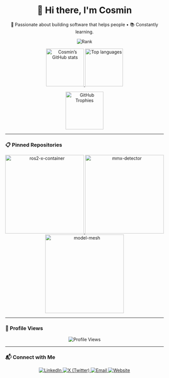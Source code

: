 <div align="center">
  <h1>👋 Hi there, I'm Cosmin</h1>
  <p>🚀 Passionate about building software that helps people • 📚 Constantly learning.</p>
  
![Rank](https://yoda-level-github-badge.vercel.app/api/user-rank?username=cosminmemetea&badge=1&logo=galaxy&granular=1&showPoints=1&showNext=1)
  <p>
    <a href="https://github.com/cosminmemetea">
      <img height="120" src="https://github-readme-stats.vercel.app/api?username=cosminmemetea&theme=dracula&show_icons=true&include_all_commits=true&count_private=true&hide_border=true" alt="Cosmin’s GitHub stats" />
    </a>
    <a href="https://github.com/cosminmemetea">
      <img height="120" src="https://github-readme-stats.vercel.app/api/top-langs/?username=cosminmemetea&layout=compact&theme=dracula&hide_border=true" alt="Top languages" />
    </a>
  </p>
  <p>
    <img height="120" src="https://github-profile-trophy.vercel.app/?username=cosminmemetea&theme=dracula&no-frame=true&margin-w=5&rank=-&row=2" alt="GitHub Trophies" />
  </p>
</div>


---

### 📋 Pinned Repositories
<p align="center">
  <a href="https://github.com/cosminmemetea/ros2-x-container">
    <img src="https://github-readme-stats.vercel.app/api/pin/?username=cosminmemetea&repo=ros2-x-container&theme=dracula&hide_border=true" alt="ros2-x-container" width="250" />
  </a>
  <a href="https://github.com/cosminmemetea/mmx-detector">
    <img src="https://github-readme-stats.vercel.app/api/pin/?username=cosminmemetea&repo=mmx-detector&theme=dracula&hide_border=true" alt="mmx-detector" width="250" />
  </a>
  <a href="https://github.com/cosminmemetea/model-mesh">
    <img src="https://github-readme-stats.vercel.app/api/pin/?username=cosminmemetea&repo=model-mesh&theme=dracula&hide_border=true" alt="model-mesh" width="250" />
  </a>
</p>

---

### 👀 Profile Views
<p align="center">
  <img src="https://komarev.com/ghpvc/?username=cosminmemetea&color=brightgreen&style=flat-square" alt="Profile Views" />
</p>

---

### 📬 Connect with Me
<p align="center">
  <a href="https://linkedin.com/in/cosmin-bogdan-memetea-6450a7bb/">
    <img src="https://img.shields.io/badge/LinkedIn-%230077B5.svg?logo=linkedin&logoColor=white&style=for-the-badge" alt="LinkedIn" />
  </a>
  <a href="https://x.com/CosminBMemetea">
    <img src="https://img.shields.io/badge/X-%23000000.svg?logo=x&logoColor=white&style=for-the-badge" alt="X (Twitter)" />
  </a>
  <a href="mailto:">
    <img src="https://img.shields.io/badge/Email-%23D14836.svg?logo=gmail&logoColor=white&style=for-the-badge" alt="Email" />
  </a>
  <a href="">
    <img src="https://img.shields.io/badge/Website-%23000000.svg?logo=google-chrome&logoColor=white&style=for-the-badge" alt="Website" />
  </a>
</p>


<!--
**cosminmemetea/cosminmemetea** is a ✨ _special_ ✨ repository because its `README.md` (this file) appears on your GitHub profile.

Here are some ideas to get you started:

- 🔭 I’m currently working on ...
- 🌱 I’m currently learning ...
- 👯 I’m looking to collaborate on ...
- 🤔 I’m looking for help with ...
- 💬 Ask me about ...
- 📫 How to reach me: ...
- 😄 Pronouns: ...
- ⚡ Fun fact: ...
-->

